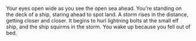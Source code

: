 Your eyes open wide as you see the open sea ahead. You're standing on the deck of a ship, staring ahead to spot land. A storm rises in the distance, getting closer and closer. It begins to hurl lightning bolts at the small elf ship, and the ship squirms in the storm. You wake up because you fell out of bed.
